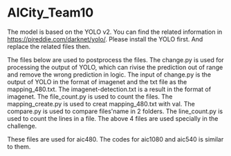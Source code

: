 # AICity_Team10
The model is based on the YOLO v2.
You can find the related information in https://pjreddie.com/darknet/yolo/. Please install the YOLO first.
And replace the related files then.

The files below are used to postprocess the files.
The change.py is used for processing the output of 
YOLO, which can rivise the prediction out of range and remove the wrong prediction in logic.
The input of change.py is the output of YOLO in the format of imagenet and the txt file as the mapping_480.txt.
The imagenet-detection.txt is a result in the format of imagenet.
The file_count.py is used to count the files.
The mapping_create.py is used to creat mapping_480.txt with val.
The compare.py is used to compare files'name in 2 folders.
The line_count.py is used to count the lines in a file.
The above 4 files are used specially in the challenge.

These files are used for aic480. The codes for aic1080 and aic540 is similar to them.

